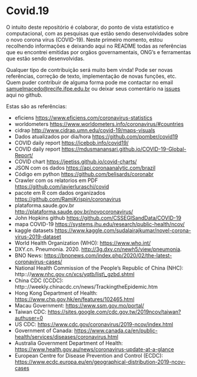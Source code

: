 Covid.19
================

O intuito deste repositório é colaborar, do ponto de vista estatístico e
computacional, com as pesquisas que estão sendo desenvolvidades sobre o
novo corona vírus (COVID-19). Neste primeiro momento, estou recolhendo
informações e deixando aqui no README todas as referências que eu
encontrei emitidas por orgãos governamentais, ONG’s e ferramentas que
estão sendo desenvolvidas.

Qualquer tipo de contribuição será muito bem vinda\! Pode ser novas
referências, correção de texto, implementação de novas funções, etc.
Quem puder contribuir de alguma forma pode me contactar no email
<samuelmacedo@recife.ifpe.edu.br> ou deixar seus comentário na
[issues](https://github.com/samuelmacedo83/covid.19/issues) aqui no
github.

Estas são as referências:

  - eficiens <https://www.eficiens.com/coronavirus-statistics>
  - worldometers <https://www.worldometers.info/coronavirus/#countries>
  - cidrap <http://www.cidrap.umn.edu/covid-19/maps-visuals>
  - Dados atualizados por dia/hora <https://github.com/pomber/covid19>
  - COVID daily report <https://icebob.info/covid19/>
  - COVID daily report
    <https://mdusmanansari.github.io/COVID-19-Global-Report/>
  - COVID chart <https://jeetiss.github.io/covid-charts/>
  - JSON com os dados <https://api.coronaanalytic.com/brazil>
  - Código em python <https://github.com/belisards/coronabr>
  - Crawler com os relatorios em PDF
    <https://github.com/javierluraschi/covid>
  - pacote em R com dados organizados
    <https://github.com/RamiKrispin/coronavirus>
  - plataforma.saude.gov.br
    <http://plataforma.saude.gov.br/novocoronavirus/>
  - John Hopkins github <https://github.com/CSSEGISandData/COVID-19>
  - mapa COVID-19 <https://systems.jhu.edu/research/public-health/ncov/>
  - kaggle datasets
    <https://www.kaggle.com/sudalairajkumar/novel-corona-virus-2019-dataset>
  - World Health Organization (WHO): <https://www.who.int/>
  - DXY.cn. Pneumonia. 2020. <http://3g.dxy.cn/newh5/view/pneumonia>.
  - BNO News:
    <https://bnonews.com/index.php/2020/02/the-latest-coronavirus-cases/>
  - National Health Commission of the People’s Republic of China (NHC):
    http:://www.nhc.gov.cn/xcs/yqtb/list\_gzbd.shtml
  - China CDC (CCDC):
    http:://weekly.chinacdc.cn/news/TrackingtheEpidemic.htm
  - Hong Kong Department of Health:
    <https://www.chp.gov.hk/en/features/102465.html>
  - Macau Government: <https://www.ssm.gov.mo/portal/>
  - Taiwan CDC:
    <https://sites.google.com/cdc.gov.tw/2019ncov/taiwan?authuser=0>
  - US CDC: <https://www.cdc.gov/coronavirus/2019-ncov/index.html>
  - Government of Canada:
    <https://www.canada.ca/en/public-health/services/diseases/coronavirus.html>
  - Australia Government Department of Health:
    <https://www.health.gov.au/news/coronavirus-update-at-a-glance>
  - European Centre for Disease Prevention and Control (ECDC):
    <https://www.ecdc.europa.eu/en/geographical-distribution-2019-ncov-cases>
